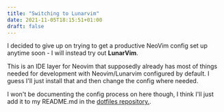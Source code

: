 ```yaml
---
title: "Switching to Lunarvim"
date: 2021-11-05T18:15:51+01:00
draft: false
---
```


I decided to give up on trying to get a productive NeoVim config set up anytime soon - I will instead try out **LunarVim**.

This is an IDE layer for Neovim that supposedly already has most of things needed for development with Neovim/Lunarvim configured by default. I guess I'll just install that and then change the config where needed.

I won't be documenting the config process on here though, I think I'll just add it to my README.md in the [dotfiles repository.](https://github.com/matkv/dotfiles).